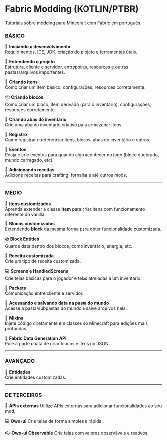 # Fabric Modding (KOTLIN/PTBR)
Tutoriais sobre modding para Minecraft com Fabric em português.

### BÁSICO
📝 **Iniciando o desenvolvimento**  
Requirimentos, IDE, JDK, criação do projeto e ferramentas úteis.

🔎 **Entendendo o projeto**  
Estrutura, cliente e servidor, entrypoints, resources e outras pastas/arquivos importantes.

💎 **Criando itens**  
Como criar um item básico, configurações, resources corretamente.

📦 **Criando blocos**  
Como criar um bloco, item derivado (para o inventário), configurações, resources corretamente.

📁 **Criando abas do inventário**  
Crie uma aba no inventário criativo para armazenar itens.

📍 **Registro**  
Como registrar e referenciar itens, blocos, abas do inventário e outros.

🎉 **Eventos**  
Reaja e crie eventos para quando algo acontecer no jogo (bloco quebrado, mundo carregado, etc).

🍴 **Adicionando receitas**  
Adicione receitas para crafting, fornalha e até outros mods.
___
### MÉDIO
🔮 **Itens customizados**  
Aprenda extender a classe __item__ para criar itens com funcionamento diferente do vanilla.

🧊 **Blocos customizados**  
Extendendo __block__ da mesma forma para obter funcionalidade customizada.

💿 **Block Entities**  
Guarde data dentro dos blocos, como inventário, energia, etc.

🥄 **Receita customizada**  
Crie um tipo de receita customizada.

💻 **Screens e HandledScreens**  
Crie telas básicas para o jogador e telas atreladas a um inventário.

📩 **Packets**  
Comunicação entre cliente e servidor.

💾 **Acessando e salvando data na pasta do mundo**  
Acesse a pasta/subpastas do mundo e salve arquivos nela.

🔨 **Mixins**  
Injete código diretamente em classes do Minecraft para edições mais profundas.

🧰 **Fabric Data Generation API**  
Pule a parte chata de criar blocos e itens no JSON.
___
### AVANÇADO
🐇 **Entidades**  
Crie entidades customizadas.
___
### DE TERCEIROS
🌌 **APIs externas**
Utilize APIs externas para adicionar funcionalidades ao seu mod.

💻 **Owo-ui**
Crie telas de forma simples e rápida.

👓 **Owo-ui Observable**
Crie telas com valores observáveis e reativos.